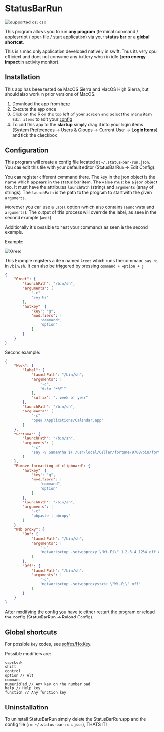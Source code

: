 # StatusBarRun
![supported os: osx](https://img.shields.io/badge/supported%20os-osx-brightgreen.svg)

This program allows you to run **any program** (terminal command / applescript / open file / start application) via your **status bar** or a **global shortcut**.

This is a mac only application developed natively in swift. Thus its very cpu efficient and does not consume any battery when in idle (**zero energy impact** in activity monitor).

## Installation

This app has been tested on MacOS Sierra and MacOS High Sierra, but should also work in prior versions of MacOS.

1. Download the app from [here](https://github.com/simonmeusel/StatusBarRun/releases)
2. Execute the app once
3. Click on the R on the top left of your screen and select the menu item `Edit items` to edit your [config](https://github.com/simonmeusel/StatusBarRun#configuration)
4. To add this app to the **startup** simply drag it into your login items (System Preferences -> Users & Groups -> Current User -> **Login Items**) and tick the checkbox

## Configuration

This program will create a config file located at `~/.status-bar-run.json`.
You can edit this file with your default editor (StatusBarRun -> Edit Config).

You can register different command there.
The key in the json object is the name which appears in the status bar item.
The value must be a json object too.
It must have the attributes `launchPath` (string) and `arguments` (array of strings).
The `launchPath` is the path to the program to start with the given `arguments`.

Moreover you can use a `label` option (which also contains `launchPath` and `arguments`).
The output of this process will override the label, as seen in the second example (`week`).

Additionally it's possible to nest your commands as seen in the second example.

Example:

![Greet](http://i.imgur.com/5dylGW2.png)

This Example registers a item named `Greet` which runs the command `say hi` in `/bin/sh`. It can also be triggered by pressing `command + option + g`

```json
{
    "Greet": {
        "launchPath": "/bin/sh",
        "arguments": [
            "-c",
            "say hi"
        ],
        "hotkey": {
            "key": "g",
            "modifiers": [
                "command",
                "option"
            ]
        }
    }
}
```

Second example:

```json
{
    "Week": {
        "label": {
            "launchPath": "/bin/sh",
            "arguments": [
                "-c",
                "date '+%V'"
            ],
            "suffix": ". week of year"
        },
        "launchPath": "/bin/sh",
        "arguments": [
            "-c",
            "open /Applications/Calendar.app"
        ]
    },
    "Fortune": {
        "launchPath": "/bin/sh",
        "arguments": [
            "-c",
            "say -v Samantha $('/usr/local/Cellar/fortune/9708/bin/fortune' -s)"
        ]
    },
    "Remove formatting of clipboard": {
        "hotkey": {
            "key": "g",
            "modifiers": [
                "command",
                "option"
            ]
        },
        "launchPath": "/bin/sh",
        "arguments": [
            "-c",
            "pbpaste | pbcopy"
        ]
    },
    "Web proxy": {
        "On": {
            "launchPath": "/bin/sh",
            "arguments": [
                "-c",
                "networksetup -setwebproxy \"Wi-Fi\" 1.2.3.4 1234 off && networksetup -setwebproxystate \"Wi-Fi\" on"
            ]
        },
        "Off": {
            "launchPath": "/bin/sh",
            "arguments": [
                "-c",
                "networksetup -setwebproxystate \"Wi-Fi\" off"
            ]
        }
    }
}
```

After modifying the config you have to either restart the program or reload the config (StatusBarRun -> Reload Config).

## Global shortcuts

For possible `key` codes, see [soffes/HotKey](https://github.com/soffes/HotKey/blob/5970874b44ee03e381f46c61b4b6a75c9b49243e/HotKey/Sources/Key.swift).

Possible modifiers are:

```
capsLock
shift
control
option // Alt
command
numericPad // Any key on the number pad
help // Help key
function // Any function key
```

## Uninstallation

To uninstall StatusBarRun simply delete the StatusBarRun.app and the config file (`rm ~/.status-bar-run.json`), THATS IT!
